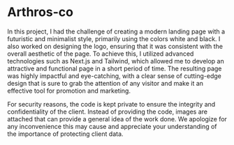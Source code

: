 # Arthros-co

In this project, I had the challenge of creating a modern landing page with a futuristic and minimalist style, primarily using the colors white and black. I also worked on designing the logo, ensuring that it was consistent with the overall aesthetic of the page. To achieve this, I utilized advanced technologies such as Next.js and Tailwind, which allowed me to develop an attractive and functional page in a short period of time. The resulting page was highly impactful and eye-catching, with a clear sense of cutting-edge design that is sure to grab the attention of any visitor and make it an effective tool for promotion and marketing.

For security reasons, the code is kept private to ensure the integrity and confidentiality of the client. Instead of providing the code, images are attached that can provide a general idea of the work done. We apologize for any inconvenience this may cause and appreciate your understanding of the importance of protecting client data.
